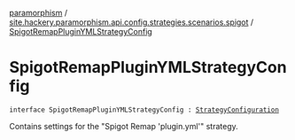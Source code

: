[paramorphism](../index.md) / [site.hackery.paramorphism.api.config.strategies.scenarios.spigot](index.md) / [SpigotRemapPluginYMLStrategyConfig](./-spigot-remap-plugin-y-m-l-strategy-config.md)

# SpigotRemapPluginYMLStrategyConfig

`interface SpigotRemapPluginYMLStrategyConfig : `[`StrategyConfiguration`](../site.hackery.paramorphism.api.config/-strategy-configuration/index.md)

Contains settings for the "Spigot Remap 'plugin.yml'" strategy.

